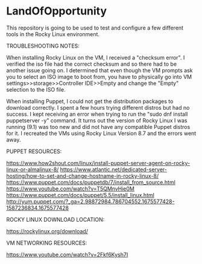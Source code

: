 # LandOfOpportunity
  
  This repository is going to be used to test and configure a few different tools in the Rocky Linux environment.


TROUBLESHOOTING NOTES:

  When installing Rocky Linux on the VM, I received a "checksum error". I verified the iso file had the correct checksum and so there had to be another issue going on. I determined that even though the VM prompts ask you to select an ISO image to boot from, you have to physically go into VM settings>>storage>>Controller IDE>>Empty and change the "Empty" selection to the ISO file.
  
  When installing Puppet, I could not get the distribution packages to download correctly. I spent a few hours trying different distros but had no success. I kept receiving an error when trying to run the "sudo dnf install puppetserver -y" command. It turns out the version of Rocky Linux I was running (9.1) was too new and did not have any compatible Puppet distros for it. I recreated the VMs using Rocky Linux Version 8.7 and the errors went away.


PUPPET RESOURCES:

https://www.how2shout.com/linux/install-puppet-server-agent-on-rocky-linux-or-almalinux-8/
https://www.atlantic.net/dedicated-server-hosting/how-to-set-and-change-hostname-in-rocky-linux-8/
https://www.puppet.com/docs/puppetdb/7/install_from_source.html
https://www.youtube.com/watch?v=T5QMnvHie0M
https://www.puppet.com/docs/puppet/5.5/install_linux.html
http://yum.puppet.com/?_ga=2.98872984.786704552.1675577428-1587236834.1675577428

ROCKY LINUX DOWNLOAD LOCATION:

https://rockylinux.org/download/

VM NETWORKING RESOURCES:

https://www.youtube.com/watch?v=2Fkf6Kysh7I
